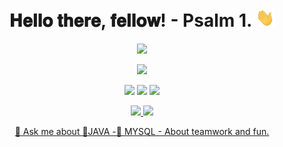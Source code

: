 <div>
<h1 align="center"> 𝐇𝐞𝐥𝐥𝐨 𝐭𝐡𝐞𝐫𝐞, 𝐟𝐞𝐥𝐥𝐨𝐰! - Psalm 1. <img src="https://github.com/ABSphreak/ABSphreak/blob/master/gifs/Hi.gif?raw=true" width="30px"></h2>
	
</div>


<p align="center">
<img width="520px" src="https://user-images.githubusercontent.com/74038190/235224431-e8c8c12e-6826-47f1-89fb-2ddad83b3abf.gif">
 </p>

<p align="center">
	<a href="https://www.linkedin.com/in/jrfertonani/"> <img width="180px" src="https://cdn.jsdelivr.net/gh/devicons/devicon@latest/icons/linkedin/linkedin-original-wordmark.svg" /></a>
</p>

<p align="center">
	<img width="70px" src="https://cdn.jsdelivr.net/gh/devicons/devicon@latest/icons/java/java-original-wordmark.svg" />
 	<img width="80px" src="https://cdn.jsdelivr.net/gh/devicons/devicon@latest/icons/mysql/mysql-original-wordmark.svg" />
	<img width="60px" src="https://cdn.jsdelivr.net/gh/devicons/devicon@latest/icons/angular/angular-original.svg" />
</p>

<p align="center">
  <a href="https://github.com/jrfertonani">
  <img height="180em" src="https://github-readme-stats.vercel.app/api?username=jrfertonani&show_icons=true&theme=dark"/>
  <img height="166em" src="https://github-readme-stats.vercel.app/api/top-langs/?username=jrfertonani&layout=compact&langs_count=7&theme=dark"/>
</p>

<p align="center">  💬 Ask me about 💚JAVA -💚 MYSQL - About teamwork and fun.</p>





